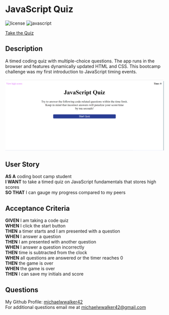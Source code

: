 # JavaScript Quiz  
![license](https://img.shields.io/badge/license-MIT-orange.svg)
![javascript](https://img.shields.io/badge/JavaScript-323330?logo=javascript&logoColor=F7DF1E)  

[Take the Quiz](https://michaelwwalker42.github.io/JavaScript-Quiz/)
## Description
A timed coding quiz with multiple-choice questions. The app runs in the browser and features dynamically updated HTML and CSS. This bootcamp challenge was my first introduction to JavaScript timing events. 

![quiz screenshot](./assets/images/quiz-screenshot.png)
## User Story
**AS A** coding boot camp student  
**I WANT** to take a timed quiz on JavaScript fundamentals that stores high scores  
**SO THAT** I can gauge my progress compared to my peers  
## Acceptance Criteria
**GIVEN** I am taking a code quiz  
**WHEN** I click the start button  
**THEN** a timer starts and I am presented with a question  
**WHEN** I answer a question  
**THEN** I am presented with another question  
**WHEN** I answer a question incorrectly  
**THEN** time is subtracted from the clock  
**WHEN** all questions are answered or the timer reaches 0  
**THEN** the game is over  
**WHEN** the game is over  
**THEN** I can save my initials and score  
## Questions
My Github Profile: [michaelwwalker42](https://github.com/michaelwwalker42)  
For additional questions email me at michaelwwalker42@gmail.com 